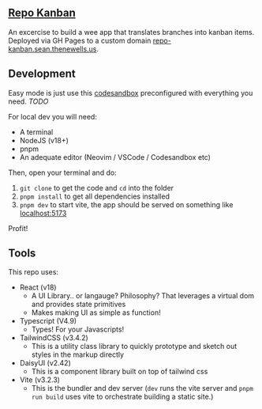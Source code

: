 ## [Repo Kanban](https://repo-kanban.sean.thenewells.us)

An excercise to build a wee app that translates branches into kanban items. Deployed via GH Pages
to a custom domain [repo-kanban.sean.thenewells.us](https://repo-kanban.sean.thenewells.us).

## Development

Easy mode is just use this [codesandbox]() preconfigured with everything you need. _TODO_

For local dev you will need:

- A terminal
- NodeJS (v18+)
- pnpm
- An adequate editor (Neovim / VSCode / Codesandbox etc)

Then, open your terminal and do:

1. `git clone` to get the code and `cd` into the folder
2. `pnpm install` to get all dependencies installed
3. `pnpm dev` to start vite, the app should be served on something like [localhost:5173](http://localhost:5173)

Profit!

## Tools

This repo uses:

- React (v18)
  - A UI Library.. or langauge? Philosophy? That leverages a virtual dom and provides state primitives
  - Makes making UI as simple as function!
- Typescript (V4.9)
  - Types! For your Javascripts!
- TailwindCSS (v3.4.2)
  - This is a utility class library to quickly prototype and sketch out styles in the markup directly
- DaisyUI (v2.42)
  - This is a component library built on top of tailwind css
- Vite (v3.2.3)
  - This is the bundler and dev server (`dev` runs the vite server and `pnpm run build` uses vite to orchestrate building a static site.)
